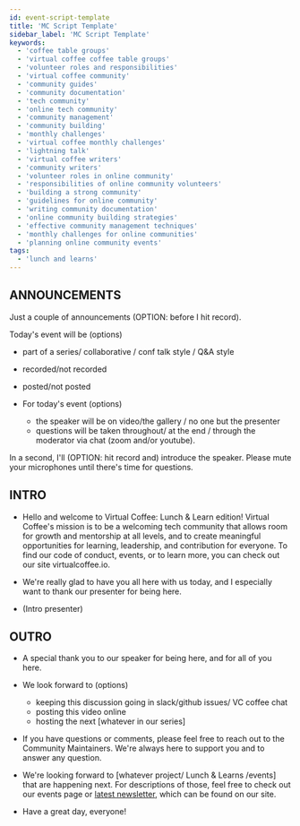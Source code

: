 ```yaml
---
id: event-script-template
title: 'MC Script Template'
sidebar_label: 'MC Script Template'
keywords:
  - 'coffee table groups'
  - 'virtual coffee coffee table groups'
  - 'volunteer roles and responsibilities'
  - 'virtual coffee community'
  - 'community guides'
  - 'community documentation'
  - 'tech community'
  - 'online tech community'
  - 'community management'
  - 'community building'
  - 'monthly challenges'
  - 'virtual coffee monthly challenges'
  - 'lightning talk'
  - 'virtual coffee writers'
  - 'community writers'
  - 'volunteer roles in online community'
  - 'responsibilities of online community volunteers'
  - 'building a strong community'
  - 'guidelines for online community'
  - 'writing community documentation'
  - 'online community building strategies'
  - 'effective community management techniques'
  - 'monthly challenges for online communities'
  - 'planning online community events'
tags:
  - 'lunch and learns'
---
```


## ANNOUNCEMENTS

Just a couple of announcements (OPTION: before I hit record).

Today's event will be (options)

- part of a series/ collaborative / conf talk style / Q&A style
- recorded/not recorded
- posted/not posted

- For today's event (options)

  - the speaker will be on video/the gallery / no one but the presenter
  - questions will be taken throughout/ at the end / through the moderator via chat (zoom and/or youtube).

In a second, I'll (OPTION: hit record and) introduce the speaker. Please mute your microphones until there's time for questions.

## INTRO

- Hello and welcome to Virtual Coffee: Lunch & Learn edition! Virtual Coffee's mission is to be a welcoming tech community that allows room for growth and mentorship at all levels, and to create meaningful opportunities for learning, leadership, and contribution for everyone. To find our code of conduct, events, or to learn more, you can check out our site virtualcoffee.io.

- We're really glad to have you all here with us today, and I especially want to thank our presenter for being here.

- (Intro presenter)

## OUTRO

- A special thank you to our speaker for being here, and for all of you here.

- We look forward to (options)
  - keeping this discussion going in slack/github issues/ VC coffee chat
  - posting this video online
  - hosting the next [whatever in our series]
- If you have questions or comments, please feel free to reach out to the Community Maintainers. We're always here to support you and to answer any question.

- We're looking forward to [whatever project/ Lunch & Learns /events] that are happening next. For descriptions of those, feel free to check out our events page or [latest newsletter](https://www.newsletter.virtualcoffee.io/), which can be found on our site.

- Have a great day, everyone!
